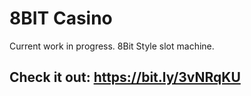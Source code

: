 # 8BIT Casino

Current work in progress.
8Bit Style slot machine.

## Check it out: https://bit.ly/3vNRqKU

